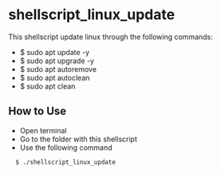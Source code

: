 # shellscript_linux_update

This shellscript update linux through the following commands:


- $ sudo apt update -y
- $ sudo apt upgrade -y
- $ sudo apt autoremove
- $ sudo apt autoclean
- $ sudo apt clean




## How to Use

- Open terminal
- Go to the folder with this shellscript
- Use the following command

```bash
  $ ./shellscript_linux_update
```
    
